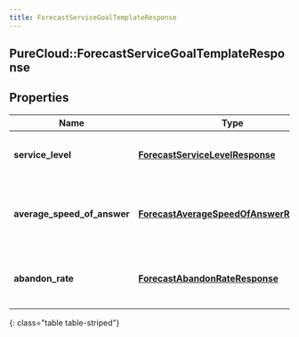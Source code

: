 ```yaml
---
title: ForecastServiceGoalTemplateResponse
---
```

## PureCloud::ForecastServiceGoalTemplateResponse

## Properties

|Name | Type | Description | Notes|
|------------ | ------------- | ------------- | -------------|
| **service_level** | [**ForecastServiceLevelResponse**](ForecastServiceLevelResponse.html) | The service level goal for this forecast | [optional] |
| **average_speed_of_answer** | [**ForecastAverageSpeedOfAnswerResponse**](ForecastAverageSpeedOfAnswerResponse.html) | The average speed of answer goal for this forecast | [optional] |
| **abandon_rate** | [**ForecastAbandonRateResponse**](ForecastAbandonRateResponse.html) | The abandon rate goal for this forecast | [optional] |
{: class="table table-striped"}


